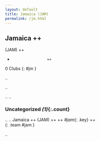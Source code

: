 ```yaml
---
layout: default
title: Jamaica (JAM)
permalink: /jm.html
---
```



## Jamaica   ++
(JAM)  ++
-                     ++
0 Clubs
{: #jm }


.. 




.. 




.. 
.. 


### Uncategorized _(1)_{:.count}


..
..
Jamaica  ++
 (JAM) ++
 ++
_#jam_{: .key} ++
<br>
{: .team #jam }




.. 
 
